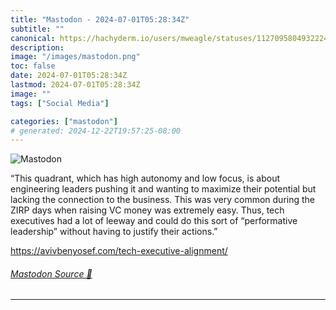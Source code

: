 ```yaml
---
title: "Mastodon - 2024-07-01T05:28:34Z"
subtitle: ""
canonical: https://hachyderm.io/users/mweagle/statuses/112709580493222468
description:
image: "/images/mastodon.png"
toc: false
date: 2024-07-01T05:28:34Z
lastmod: 2024-07-01T05:28:34Z
image: ""
tags: ["Social Media"]

categories: ["mastodon"]
# generated: 2024-12-22T19:57:25-08:00
---
```

![Mastodon](/images/mastodon.png)

<p>“This quadrant, which has high autonomy and low focus, is about engineering leaders pushing it and wanting to maximize their potential but lacking the connection to the business. This was very common during the ZIRP days when raising VC money was extremely easy. Thus, tech executives had a lot of leeway and could do this sort of “performative leadership” without having to justify their actions.”</p><p><a href="https://avivbenyosef.com/tech-executive-alignment/" target="_blank" rel="nofollow noopener noreferrer" translate="no"><span class="invisible">https://</span><span class="ellipsis">avivbenyosef.com/tech-executiv</span><span class="invisible">e-alignment/</span></a></p>


###### [Mastodon Source 🐘](https://hachyderm.io/@mweagle/112709580493222468)

___
